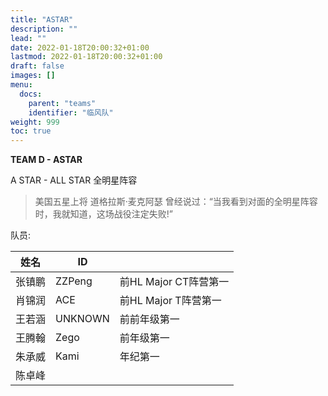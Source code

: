 ```yaml
---
title: "ASTAR"
description: ""
lead: ""
date: 2022-01-18T20:00:32+01:00
lastmod: 2022-01-18T20:00:32+01:00
draft: false
images: []
menu:
  docs:
    parent: "teams"
    identifier: "临风队"
weight: 999
toc: true
---
```

**TEAM D - ASTAR**

A STAR - ALL STAR
全明星阵容

> 美国五星上将 道格拉斯·麦克阿瑟 曾经说过：“当我看到对面的全明星阵容时，我就知道，这场战役注定失败!”

队员:

| 姓名 | ID |  |
| ---- | ---- | ---- |
| 张镇鹏 | ZZPeng | 前HL Major CT阵营第一 |
| 肖锦润 | ACE | 前HL Major T阵营第一 |
| 王若涵 | UNKNOWN | 前前年级第一 |
| 王腾翰 | Zego | 前年级第一 |
| 朱承威 | Kami | 年纪第一 |
| 陈卓峰 | | |
